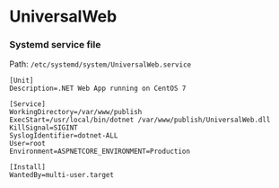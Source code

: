 # UniversalWeb

### Systemd service file

Path: `/etc/systemd/system/UniversalWeb.service`

```[vim]
[Unit]
Description=.NET Web App running on CentOS 7

[Service]
WorkingDirectory=/var/www/publish
ExecStart=/usr/local/bin/dotnet /var/www/publish/UniversalWeb.dll
KillSignal=SIGINT
SyslogIdentifier=dotnet-ALL
User=root
Environment=ASPNETCORE_ENVIRONMENT=Production

[Install]
WantedBy=multi-user.target
```
